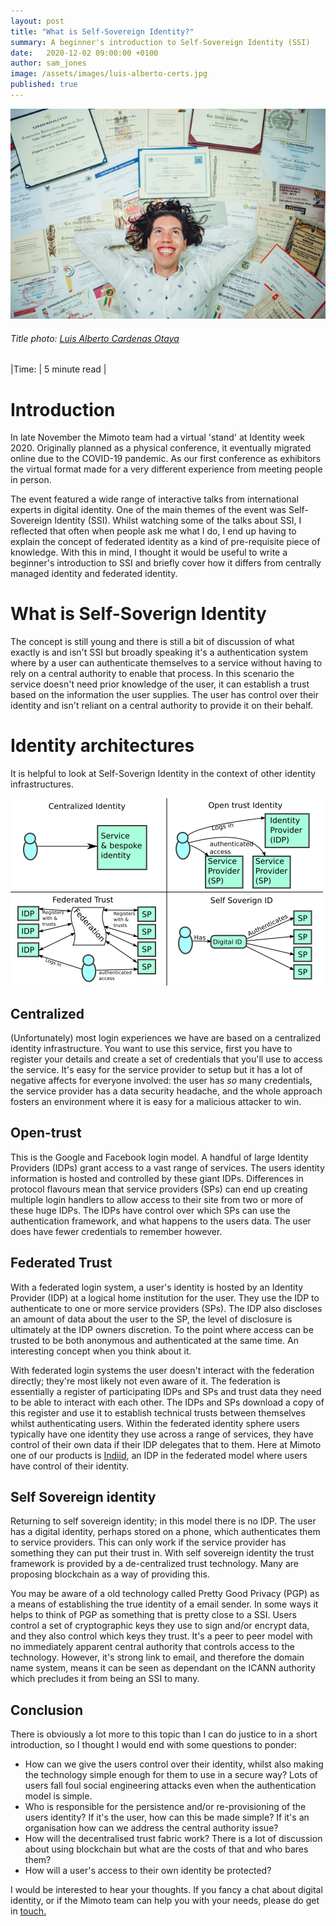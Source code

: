 ```yaml
---
layout: post
title: "What is Self-Sovereign Identity?"
summary: A beginner's introduction to Self-Sovereign Identity (SSI)
date:   2020-12-02 09:00:00 +0100
author: sam_jones
image: /assets/images/luis-alberto-certs.jpg
published: true
---
```


![a person amongst their papers](/assets/images/luis-alberto-certs.jpg)
###### Title photo: [Luis Alberto Cardenas Otaya](https://www.pexels.com/@luis-alberto-cardenas-otaya-2321018)

|Time:  | 5 minute read |


# Introduction

In late November the Mimoto team had a virtual 'stand' at Identity week 2020.
Originally planned as a physical conference, it eventually migrated online due
to the COVID-19 pandemic. As our first conference as exhibitors the virtual
format made for a very different experience from meeting people in person.

The event featured a wide range of interactive talks from international experts
in digital identity. One of the main themes of the event was Self-Sovereign
Identity (SSI).  Whilst watching some of the talks about SSI, I reflected that
often when people ask me what I do, I end up having to explain the concept of
federated identity as a kind of pre-requisite piece of knowledge. With this in
mind, I thought it would be useful to write a beginner's introduction to SSI
and briefly cover how it differs from centrally managed identity and federated
identity.

# What is Self-Soverign Identity

The concept is still young and there is still a bit of discussion of what
exactly is and isn't SSI but broadly speaking it's a authentication system
where by a user can authenticate themselves to a service without having to rely
on a central authority to enable that process.  In this scenario the service
doesn't need prior knowledge of the user, it can establish a trust based on the
information the user supplies.  The user has control over their identity and
isn't reliant on a central authority to provide it on their behalf.

# Identity architectures

It is helpful to look at Self-Soverign Identity in the context of other identity infrastructures.

![identity architectures diagram](/assets/images/id-architectures.png)

## Centralized

(Unfortunately) most login experiences we have are based on a centralized
identity infrastructure. You want to use this service, first you have to
register your details and create a set of credentials that you'll use to access
the service. It's easy for the service provider to setup but it has a lot of
negative affects for everyone involved: the user has _so_ many credentials, the
service provider has a data security headache, and the whole approach fosters
an environment where it is easy for a malicious attacker to win.

## Open-trust

This is the Google and Facebook login model. A handful of large Identity
Providers (IDPs) grant access to a vast range of services. The users identity
information is hosted and controlled by these giant IDPs. Differences in
protocol flavours mean that service providers (SPs) can end up creating multiple
login handlers to allow access to their site from two or more of these huge
IDPs. The IDPs have control over which SPs can use the authentication
framework, and what happens to the users data. The user does have fewer
credentials to remember however.

## Federated Trust

With a federated login system, a user's identity is hosted by an Identity
Provider (IDP) at a logical home institution for the user. They use the IDP to
authenticate to one or more service providers (SPs). The IDP also discloses an
amount of data about the user to the SP, the level of disclosure is ultimately
at the IDP owners discretion. To the point where access can be trusted to be
both anonymous and authenticated at the same time. An interesting concept when
you think about it.

With federated login systems the user doesn't interact with the federation
directly; they're most likely not even aware of it. The federation is
essentially a register of participating IDPs and SPs and trust data they need
to be able to interact with each other.  The IDPs and SPs download a copy of
this register and use it to establish technical trusts between themselves
whilst authenticating users.  Within the federated identity sphere users
typically have one identity they use across a range of services, they have
control of their own data if their IDP delegates that to them. Here at Mimoto
one of our products is [Indiid](https://indiid.net), an IDP in the federated
model where users have control of their identity.

## Self Sovereign identity

Returning to self sovereign identity; in this model there is no IDP. The user
has a digital identity, perhaps stored on a phone, which authenticates them to
service providers. This can only work if the service provider has something
they can put their trust in. With self sovereign identity the trust framework is
provided by a de-centralized trust technology. Many are proposing blockchain as
a way of providing this.

You may be aware of a old technology called Pretty Good Privacy (PGP) as a
means of establishing the true identity of a email sender. In some ways it
helps to think of PGP as something that is pretty close to a SSI. Users control
a set of cryptographic keys they use to sign and/or encrypt data, and they also
control which keys they trust. It's a peer to peer model with no immediately
apparent central authority that controls access to the technology. However,
it's strong link to email, and therefore the domain name system, means it can
be seen as dependant on the ICANN authority which precludes it from being an
SSI to many.

## Conclusion

There is obviously a lot more to this topic than I can do justice to in a short
introduction, so I thought I would end with some questions to ponder:

 * How can we give the users control over their identity, whilst also making the technology simple enough for them to use in a secure way? Lots of users fall foul social engineering attacks even when the authentication model is simple.
 * Who is responsible for the persistence and/or re-provisioning of the users identity? If it's the user, how can this be made simple? If it's an organisation how can we address the central authority issue?
 * How will the decentralised trust fabric work? There is a lot of discussion about using blockchain but what are the costs of that and who bares them?
 * How will a user's access to their own identity be protected?

I would be interested to hear your thoughts. If you fancy a chat about digital identity, or if the Mimoto team can help you with your needs, please do get in [touch.](/contact/)



